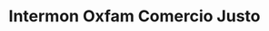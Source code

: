 ---
title: "Intermon Oxfam Comercio Justo"
url: /toledo/intermon-oxfam-comercio-justo/
shop: regalo
---
